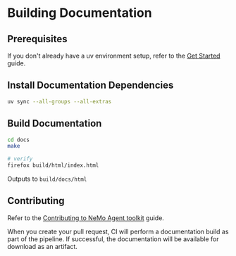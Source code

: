 <!--
 SPDX-FileCopyrightText: Copyright (c) 2021-2025, NVIDIA CORPORATION & AFFILIATES. All rights reserved.
 SPDX-License-Identifier: Apache-2.0

 Licensed under the Apache License, Version 2.0 (the "License");
 you may not use this file except in compliance with the License.
 You may obtain a copy of the License at

 http://www.apache.org/licenses/LICENSE-2.0

 Unless required by applicable law or agreed to in writing, software
 distributed under the License is distributed on an "AS IS" BASIS,
 WITHOUT WARRANTIES OR CONDITIONS OF ANY KIND, either express or implied.
 See the License for the specific language governing permissions and
 limitations under the License.
-->

# Building Documentation

## Prerequisites
If you don't already have a uv environment setup, refer to the [Get Started](./source/quick-start/installing.md) guide.

## Install Documentation Dependencies
```bash
uv sync --all-groups --all-extras
```

## Build Documentation
```bash
cd docs
make

# verify
firefox build/html/index.html
```
Outputs to `build/docs/html`

## Contributing
Refer to the [Contributing to NeMo Agent toolkit](./source/resources/contributing.md) guide.

When you create your pull request, CI will perform a documentation build as part of the pipeline. If successful, the documentation will be available for download as an artifact.

